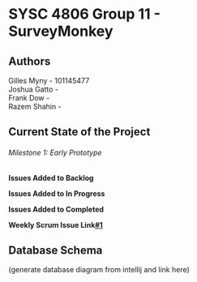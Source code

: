 # SYSC 4806 Group 11 - SurveyMonkey

## Authors
Gilles Myny - 101145477  
Joshua Gatto -  
Frank Dow -  
Razem Shahin -  

## Current State of the Project
###### Milestone 1: Early Prototype
**Issues Added to Backlog**

**Issues Added to In Progress**

**Issues Added to Completed**

**Weekly Scrum Issue Link[#1][i1]**


## Database Schema
(generate database diagram from intellij and link here)

[i1]: https://github.com/GillesMyny1/SurveyMonkey/issues/1

